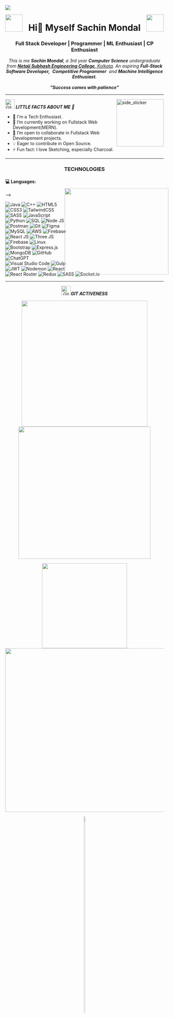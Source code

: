 
![](https://th.bing.com/th/id/OIP.68pVsuxC2ufHzSdokqmJjAHaCS?rs=1&pid=ImgDetMain)


<img src="https://media.giphy.com/media/XCAbMJWD9dlPa/giphy.gif" style="display:inline-block" align="left" width="55px" height="55px">
<img src="https://media.giphy.com/media/XCAbMJWD9dlPa/giphy.gif" style="display:inline-block" align="right" width="55px" height="55px">
<h1 align="center">Hi<b>👋</b> Myself Sachin Mondal</h1>

<!-- <p align="center"> -->
<h3 align="center" color="green"> Full Stack Developer | Programmer | ML Enthusiast | CP Enthusiast</h3>
<!-- </p> -->

<!-- <img align="right" alt="GIF" src="github.gif" /> -->

<p align="center">
    <em>
        This is me <b>Sachin Mondal</b>, a 3rd year <b>Computer Science</b> undergraduate from <a href="https://www.griet.ac.in/" color="white"> <b>Netaji Subhash Engineering College</b>, Kolkata</a>.
        An aspiring <b>Full-Stack Software Developer,</b>&nbsp; <b>Competitive Programmer</b>&nbsp; and <b>Machine Intelligence Enthusiast.</b> 
        <br>
        <br>
        <b><i>"Success comes with patience"</i></b>
    </em>
</p>

<hr>

<img align="right" width=150px height=150px alt="side_sticker" src="https://giphy.com/gifs/technology-earth-communications-U4FkC2VqpeNRHjTDQ5" />

<p align="left">
 <img src="https://giphy.com/gifs/bigblueboo-cyberpunk-network-signals-ToMjGpyHdJiioVfdtK0" width="30px" height="30px" alt="Git"/><i><b> LITTLE FACTS ABOUT ME 🧑 </b></i>
</p>

- 🧞 I'm a Tech Enthusiast.
- 🔭 I’m currently working on Fullstack Web Development(MERN).
- 👯 I’m open to collaborate in Fullstack Web Developement projects.
- 💡 Eager to contribute in Open Source.
- ⚡ Fun fact: I love Sketching, especially Charcoal.


<hr>

<h3 align="center">TECHNOLOGIES</h3>
<h4>💻 Languages:</h4> -->

<img src="https://cdn.filestackcontent.com/efbSR18hT5uRKuo0zoMA" width="300px" height="250px" align="right" style="transform: scale(1.1)">

![Java](https://img.shields.io/badge/java-%23ED8B00.svg?style=for-the-badge&logo=java&logoColor=white)
![C++](https://img.shields.io/badge/c++-%2300599C.svg?style=for-the-badge&logo=c%2B%2B&logoColor=white)
![HTML5](https://img.shields.io/badge/html5-%23E34F26.svg?style=for-the-badge&logo=html5&logoColor=white)
![CSS3](https://img.shields.io/badge/css3-%231572B6.svg?style=for-the-badge&logo=css3&logoColor=white)
![TailwindCSS](https://img.shields.io/badge/tailwindcss-%2338B2AC.svg?style=for-the-badge&logo=tailwind-css&logoColor=white) 
![SASS](https://img.shields.io/badge/SASS-hotpink.svg?style=for-the-badge&logo=SASS&logoColor=white) 
![JavaScript](https://img.shields.io/badge/javascript-%23323330.svg?style=for-the-badge&logo=javascript&logoColor=%23F7DF1E)
![Python](https://img.shields.io/badge/python-3670A0?style=for-the-badge&logo=python&logoColor=ffdd54)
![SQL](https://img.shields.io/badge/SQL-%23E89E0C.svg?style=for-the-badge&logo=sql&logoColor=white)
![Node JS](https://img.shields.io/badge/node.js-6DA55F?style=for-the-badge&logo=node.js&logoColor=white)
![Postman](https://img.shields.io/badge/Postman-FF6C37?style=for-the-badge&logo=postman&logoColor=white)
![Git](https://img.shields.io/badge/git-%23F05033.svg?style=for-the-badge&logo=git&logoColor=white)
![Figma](https://img.shields.io/badge/figma-%23F24E1E.svg?style=for-the-badge&logo=figma&logoColor=white)
![MySQL](https://img.shields.io/badge/MySQL-%2300599C.svg?style=for-the-badge&logo=mysql&logoColor=white)
![AWS](https://img.shields.io/badge/AWS-%23FF9900.svg?style=for-the-badge&logo=amazon-aws&logoColor=white)
![Firebase](https://img.shields.io/badge/firebase-%23039BE5.svg?style=for-the-badge&logo=firebase)
![React JS](https://img.shields.io/badge/react-%2320232a.svg?style=for-the-badge&logo=react&logoColor=%2361DAFB)
![Three JS](https://img.shields.io/badge/Next-black?style=for-the-badge&logo=next.js&logoColor=white)
![Firebase](https://img.shields.io/badge/Firebase-%23FFCA28.svg?style=for-the-badge&logo=firebase&logoColor=black)
![Linux](https://img.shields.io/badge/Linux-%23FCC624.svg?style=for-the-badge&logo=linux&logoColor=black)
![Bootstrap](https://img.shields.io/badge/Bootstrap-%23563D7C.svg?style=for-the-badge&logo=bootstrap&logoColor=white)
![Express.js](https://img.shields.io/badge/Express.js-%23000000.svg?style=for-the-badge&logo=express&logoColor=white)
![MongoDB](https://img.shields.io/badge/MongoDB-%2347A248.svg?style=for-the-badge&logo=mongodb&logoColor=white)
![GitHub](https://img.shields.io/badge/GitHub-%23181717.svg?style=for-the-badge&logo=github&logoColor=white)
![ChatGPT](https://img.shields.io/badge/ChatGPT-%23404d59.svg?style=for-the-badge)
![Visual Studio Code](https://img.shields.io/badge/Visual_Studio_Code-%23007ACC.svg?style=for-the-badge&logo=visual-studio-code&logoColor=white)
![Gulp](https://img.shields.io/badge/GULP-%23CF4647.svg?style=for-the-badge&logo=gulp&logoColor=white) 
![JWT](https://img.shields.io/badge/JWT-black?style=for-the-badge&logo=JSON%20web%20tokens)
![Nodemon](https://img.shields.io/badge/NODEMON-%23323330.svg?style=for-the-badge&logo=nodemon&logoColor=%BBDEAD) 
![React](https://img.shields.io/badge/react-%2320232a.svg?style=for-the-badge&logo=react&logoColor=%2361DAFB) 
![React Router](https://img.shields.io/badge/React_Router-CA4245?style=for-the-badge&logo=react-router&logoColor=white) 
![Redux](https://img.shields.io/badge/redux-%23593d88.svg?style=for-the-badge&logo=redux&logoColor=white) 
![SASS](https://img.shields.io/badge/SASS-hotpink.svg?style=for-the-badge&logo=SASS&logoColor=white) 
![Socket.io](https://img.shields.io/badge/Socket.io-black?style=for-the-badge&logo=socket.io&badgeColor=010101)
<br>

<!-- <h4>🛠️ Technologies:</h4> -->

<hr>

<p align="center">
 <img src="https://media.giphy.com/media/W5eoZHPpUx9sapR0eu/giphy.gif" width="30px" height="30px" alt="Git"/><i><b>GIT ACTIVENESS</b></i>
</p>

<p align="center">
    <img src="https://github-readme-stats.vercel.app/api?username=SachinMondal&show_icons=true&theme=github_dark&hide_border=true" width="400px"/>
    <img src="https://github-readme-streak-stats.herokuapp.com/?user=SachinMondal&theme=github-dark-blue&hide_border=true" width="420px"/>
</p>
<p align="center">
    <img src="https://github-readme-stats.vercel.app/api/top-langs/?username=SachinMondal&theme=algolia&layout=compact" width="270px"/>
    <img src="https://github-profile-summary-cards.vercel.app/api/cards/profile-details?username=SachinMondal&theme=github_dark" width="520px"/>
</p>

<p align="center">
    <a href="https://leetcode.com/SachinMondal" style="display: inline-block">
        <img width="40%" src="https://leetcode.card.workers.dev/SachinMondal?theme=dark&font=baloo&extension=null&border=2&border_radius=8">
    </a>
</p>

<!-- TODO: Update Repos 
## 📕 Pinned Repositories
<div align="center">
<a href="https://github.com/SachinMondal/">
  <img align="center" src="https://github-readme-stats.vercel.app/api/pin/?username=SachinMondal&repo=keylogger&show_icons=true&theme=tokyonight" />
</a> &nbsp;&nbsp;
<a href="https://github.com/SachinMondal/">
  <img align="center" src="https://github-readme-stats.vercel.app/api/pin/?username=kvenkatamar&repo=SDE-DSA-Preparation&show_icons=true&theme=tokyonight" />
</a><br/>
<a href="https://github.com/SachinMondal/">
  <img align="center" src="https://github-readme-stats.vercel.app/api/pin/?username=SachinMondal&repo=phishing&show_icons=true&theme=tokyonight" />
</a>&nbsp;&nbsp;
<a href="https://github.com/SachinMondal/">
  <img align="center" src="https://github-readme-stats.vercel.app/api/pin/?username=SachinMondal&repo=hacktoberfest2022&show_icons=true&theme=tokyonight" />
</a><br/>
</div> -->

<hr>

<p align="center">
    <a href="https://holopin.io/@SachinMondal">
        <img src="https://holopin.io/api/user/board?user=SachinMondal"/>
    </a>
</p>

<hr>
<!--
<h4>🏆 GITHUB TROPHIES:</h4>
<p align="center">
    <a href="https://github.com/kvenkatamar/">
      <img width=800 src="https://github-profile-trophy.vercel.app/?username=sachinMondal&column=8&theme=onedark&no-frame=true&no-bg=true"/>
    </a>
</p>
<hr>
-->

<h4> Connect with me🤝: <h4>
</hr>

<a href="https://www.linkedin.com/in/sachinmondal/">
   <img align="left" alt="Sachin Mondal | Linkedin" width="24px" src="https://www.vectorlogo.zone/logos/linkedin/linkedin-icon.svg" />
</a>
<a href="mailto:sachinmondalwork@gmail.com">
    <img align="left" alt="Sachin Mondal | Gmail" width="26px" src="https://www.vectorlogo.zone/logos/gmail/gmail-icon.svg" />
</a>
<a href="https://www.instagram.com/s_a_c_h_i_n_m_o_n_d_a_l/">
    <img align="left" alt="Venkat Amar | Instagram" width="24px" src="https://www.vectorlogo.zone/logos/instagram/instagram-icon.svg" />
</a>
<!-- <a href="https://www.facebook.com/profile.php?id=">
    <img align="left" alt="Sachin Mondal | Github" width="26px" src="https://www.vectorlogo.zone/logos/facebook/facebook-tile.svg" />
</a> -->
<a href="https://github.com/SachinMondal">
    <img align="left" alt="SachinMondal | Github" width="26px" src="https://www.vectorlogo.zone/logos/github/github-tile.svg" />
</a>

<br>
<br>

### 😂 Random Dev Meme
<img src='https://memer-new.vercel.app/' style="height: 400px;" align="center" />


<p align="right" > Created with 🖤 by <a href="https://github.com/SachinMondal">Sachin Mondal</a></p>
<p align="right" > <img src="https://komarev.com/ghpvc/?username=SachinMondal&label=Profile%20views&color=0e75b6&style=flat" alt="sachinmondal" /> </p>
